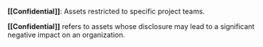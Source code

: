 **[[Confidential]]**: Assets restricted to specific project teams.

**[[Confidential]]** refers to assets whose disclosure may lead to a significant negative impact on an organization.